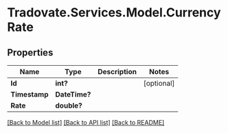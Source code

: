 # Tradovate.Services.Model.CurrencyRate
## Properties

Name | Type | Description | Notes
------------ | ------------- | ------------- | -------------
**Id** | **int?** |  | [optional] 
**Timestamp** | **DateTime?** |  | 
**Rate** | **double?** |  | 

[[Back to Model list]](../README.md#documentation-for-models) [[Back to API list]](../README.md#documentation-for-api-endpoints) [[Back to README]](../README.md)


